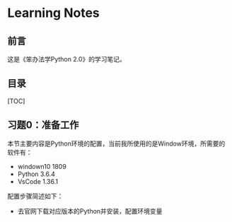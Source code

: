# Learning Notes

## 前言

这是《笨办法学Python 2.0》的学习笔记。

## 目录

[TOC]

## 习题0：准备工作

本节主要内容是Python环境的配置，当前我所使用的是Window环境，所需要的软件有：

- windown10 1809
- Python 3.6.4
- VsCode 1.36.1

配置步骤简述如下：

- 去官网下载对应版本的Python并安装，配置环境变量









































